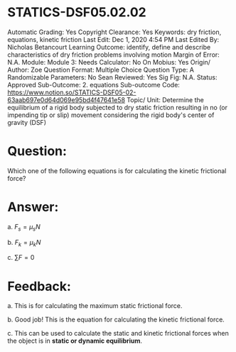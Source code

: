 # STATICS-DSF05.02.02

Automatic Grading: Yes
Copyright Clearance: Yes
Keywords: dry friction, equations, kinetic friction
Last Edit: Dec 1, 2020 4:54 PM
Last Edited By: Nicholas Betancourt
Learning Outcome: identify, define and describe characteristics of dry friction problems involving motion
Margin of Error: N.A.
Module: Module 3:
Needs Calculator: No
On Mobius: Yes
Origin/ Author: Zoe
Question Format: Multiple Choice
Question Type: A
Randomizable Parameters: No
Sean Reviewed: Yes
Sig Fig: N.A.
Status: Approved
Sub-Outcome: 2. equations
Sub-outcome Code: https://www.notion.so/STATICS-DSF05-02-63aab697e0d64d069e95bd4f47641e58
Topic/ Unit: Determine the equilibrium of a rigid body subjected to dry static friction resulting in no (or impending tip or slip) movement considering the rigid body's center of gravity (DSF)

# Question:

Which one of the following equations is for calculating the kinetic frictional force?

# Answer:

a. $F_s=\mu_sN$

b. $F_k=\mu_kN$

c. $\sum F=0$

# Feedback:

a. This is for calculating the maximum static frictional force. 

b. Good job! This is the equation for calculating the kinetic frictional force.

c. This can be used to calculate the static and kinetic frictional forces when the object is in **static or dynamic equilibrium**.